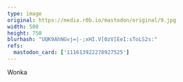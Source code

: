 ```yaml
---
type: image
original: https://media.r0b.io/mastodon/original/9.jpg
width: 500
height: 750
blurhash: "UQK9AhNGvj=|-;xHI.V[0zV[EeI:sToLS2s:"
refs:
  mastodon_card: ['111613922278927525']
---
```


Wonka

